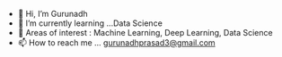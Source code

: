 - 👋 Hi, I’m Gurunadh
- 🌱 I’m currently learning ...Data Science
- 💞️ Areas of interest : Machine Learning, Deep Learning, Data Science
- 📫 How to reach me ... gurunadhprasad3@gmail.com

<!---
Gurunadh3/Gurunadh3 is a ✨ special ✨ repository because its `README.md` (this file) appears on your GitHub profile.
You can click the Preview link to take a look at your changes.
--->
